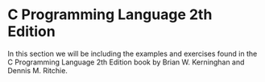 # C Programming Language 2th Edition

In this section we will be including the examples and exercises found in the C Programming Language 2th Edition book by Brian W. Kerninghan and Dennis M. Ritchie.
